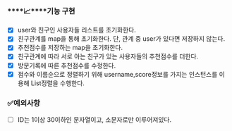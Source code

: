 ### ****📈****기능 구현

- [x]  user와 친구인 사용자들 리스트를 초기화한다.
- [x]  친구관계를 map을 통해 초기화한다. 단, 관계 중 user가 있다면 저장하지 않는다.
- [x]  추천점수를 저장하는 map을 초기화한다.
- [x]  친구관계에 따라 서로 아는 친구가 있는 사용자들의 추천점수를 더한다.
- [x]  방문기록에 따른 추천점수를 수정한다.
- [x]  점수와 이름순으로 정렬하기 위해 username,score정보를 가지는 인스턴스를 이용해 List정렬을 수행한다.

### ✅예외사항
- [ ]  ID는 1이상 30이하인 문자열이고, 소문자로만 이루어져있다.
